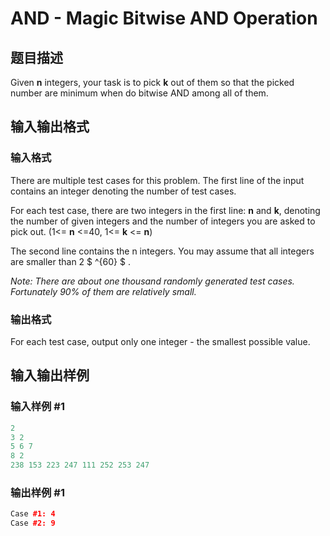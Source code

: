 # AND - Magic Bitwise AND Operation

## 题目描述

Given **n** integers, your task is to pick **k** out of them so that the picked number are minimum when do bitwise AND among all of them.

## 输入输出格式

### 输入格式

There are multiple test cases for this problem. The first line of the input contains an integer denoting the number of test cases.

For each test case, there are two integers in the first line: **n** and **k**, denoting the number of given integers and the number of integers you are asked to pick out. (1<= **n** <=40, 1<= **k** <= **n**)

The second line contains the n integers. You may assume that all integers are smaller than 2 $ ^{60} $ .

_Note: There are about one thousand randomly generated test cases. Fortunately 90% of them are relatively small._

### 输出格式

For each test case, output only one integer - the smallest possible value.

## 输入输出样例

### 输入样例 #1

```cpp
2
3 2
5 6 7
8 2
238 153 223 247 111 252 253 247
```


### 输出样例 #1

```cpp
Case #1: 4
Case #2: 9
```


